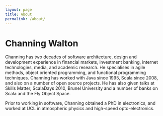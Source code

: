 ```yaml
---
layout: page
title: About
permalink: /about/
---
```

# Channing Walton

Channing has two decades of software architecture, design and development experience in financial markets, investment banking, internet technologies, media, and academic research. He specialises in agile methods, object oriented programming, and functional programming techniques. Channing has worked with Java since 1995, Scala since 2008, and also on a number of open source projects. He has also given talks at Skills Matter, ScalaDays 2010, Brunel University and a number of banks on Scala and the Fly Object Space.

Prior to working in software, Channing obtained a PhD in electronics, and worked at UCL in atmospheric physics and high-speed opto-electronics.
